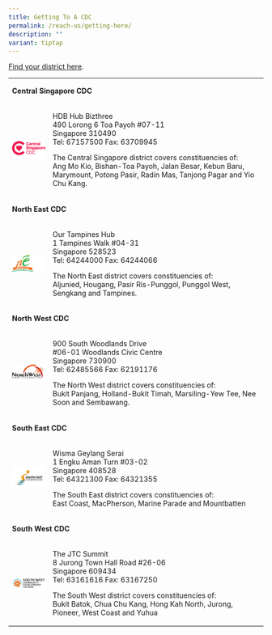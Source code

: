 ```yaml
---
title: Getting To A CDC
permalink: /reach-us/getting-here/
description: ""
variant: tiptap
---
```

<p><a href="https://www.gowhere.gov.sg/cdc" rel="noopener noreferrer nofollow" target="_blank">Find your district here</a>.</p>
<p></p>
<p></p>
<p></p>
<p></p>
<table style="minWidth: 50px">
<colgroup>
<col>
<col>
</colgroup>
<tbody>
<tr>
<td rowspan="1" colspan="2">
<p><strong>Central Singapore CDC</strong>
</p>
</td>
</tr>
<tr>
<td rowspan="1" colspan="1">
<div class="isomer-image-wrapper">
<img style="width:160px; float:left;right-margin:20px;" height="auto" width="100%" alt="Ngee Ann Kongsi (NAK) – CDC COVID-19 Relief Fund (COVID Relief Fund)" src="/images/CDC%20Logos/01.png">
</div>
</td>
<td rowspan="1" colspan="1">
<p>HDB Hub Bizthree
<br>490 Lorong 6 Toa Payoh #07-11
<br>Singapore 310490
<br>Tel: 67157500 Fax: 63709945
<br>
</p>
<p>The Central Singapore district covers constituencies of:
<br>Ang Mo Kio, Bishan-Toa Payoh, Jalan Besar, Kebun Baru, Marymount, Potong
Pasir, Radin Mas, Tanjong Pagar and Yio Chu Kang.</p>
</td>
</tr>
<tr>
<td rowspan="1" colspan="2">
<p><strong>North East CDC</strong>
</p>
</td>
</tr>
<tr>
<td rowspan="1" colspan="1">
<div class="isomer-image-wrapper">
<img style="width:160px; float:left;right-margin:20px;" height="auto" width="100%" alt="Ngee Ann Kongsi (NAK) – CDC COVID-19 Relief Fund (COVID Relief Fund)" src="/images/CDC%20Logos/02.png">
</div>
</td>
<td rowspan="1" colspan="1">
<p>Our Tampines Hub
<br>1 Tampines Walk #04-31
<br>Singapore 528523
<br>Tel: 64244000 Fax: 64244066
<br>
</p>
<p>The North East district covers constituencies of:
<br>Aljunied, Hougang, Pasir Ris-Punggol, Punggol West, Sengkang and Tampines.</p>
</td>
</tr>
<tr>
<td rowspan="1" colspan="2">
<p><strong>North West CDC</strong>
</p>
</td>
</tr>
<tr>
<td rowspan="1" colspan="1">
<div class="isomer-image-wrapper">
<img style="width:160px; float:left;right-margin:20px;" height="auto" width="100%" alt="Ngee Ann Kongsi (NAK) – CDC COVID-19 Relief Fund (COVID Relief Fund)" src="/images/CDC%20Logos/03.png">
</div>
</td>
<td rowspan="1" colspan="1">
<p>900 South Woodlands Drive
<br>#06-01 Woodlands Civic Centre
<br>Singapore 730900
<br>Tel: 62485566 Fax: 62191176
<br>
</p>
<p>The North West district covers constituencies of:
<br>Bukit Panjang, Holland-Bukit Timah, Marsiling-Yew Tee, Nee Soon and Sembawang.</p>
</td>
</tr>
<tr>
<td rowspan="1" colspan="2">
<p><strong>South East CDC</strong>
</p>
</td>
</tr>
<tr>
<td rowspan="1" colspan="1">
<div class="isomer-image-wrapper">
<img style="width:160px; float:left;right-margin:20px;" height="auto" width="100%" alt="Ngee Ann Kongsi (NAK) – CDC COVID-19 Relief Fund (COVID Relief Fund)" src="/images/CDC%20Logos/south-east-cdc-(1).jpg">
</div>
</td>
<td rowspan="1" colspan="1">
<p>Wisma Geylang Serai
<br>1 Engku Aman Turn #03-02
<br>Singapore 408528
<br>Tel: 64321300 Fax: 64321355
<br>
</p>
<p>The South East district covers constituencies of:
<br>East Coast, MacPherson, Marine Parade and Mountbatten</p>
</td>
</tr>
<tr>
<td rowspan="1" colspan="2">
<p><strong>South West CDC</strong>
</p>
</td>
</tr>
<tr>
<td rowspan="1" colspan="1">
<div class="isomer-image-wrapper">
<img style="width:160px; float:left;right-margin:20px;" height="auto" width="100%" alt="Ngee Ann Kongsi (NAK) – CDC COVID-19 Relief Fund (COVID Relief Fund)" src="/images/CDC%20Logos/sw_cdc_logo_fa-1-(1).png">
</div>
</td>
<td rowspan="1" colspan="1">
<p>The JTC Summit
<br>8 Jurong Town Hall Road #26-06
<br>Singapore 609434
<br>Tel: 63161616 Fax: 63167250
<br>
</p>
<p>The South West district covers constituencies of:
<br>Bukit Batok, Chua Chu Kang, Hong Kah North, Jurong, Pioneer, West Coast
and Yuhua</p>
</td>
</tr>
</tbody>
</table>
<p></p>